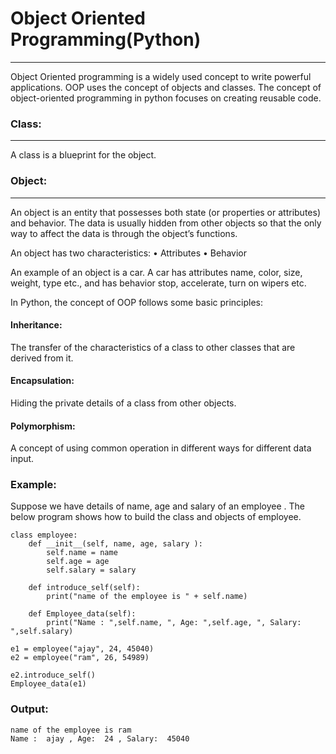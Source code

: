 # Object Oriented Programming(Python)
---
Object Oriented programming is a widely used concept to write powerful applications. OOP uses the concept of objects and classes. The concept of object-oriented programming in python focuses on creating reusable code.
### Class: 
---
 A class is a blueprint for the object.
### Object:
---
An object is an entity that possesses both state (or properties or attributes) and behavior. The data is usually hidden from other objects so that the only way to affect the data is through the object’s functions. 

An object has two characteristics:
    •	Attributes
    •	Behavior
    
An example of an object is a car. A car has attributes name, color, size, weight, type etc., and has behavior stop, accelerate, turn on wipers etc.

In Python, the concept of OOP follows some basic principles:

#### Inheritance: 
The transfer of the characteristics of a class to other classes that are derived from it.
#### Encapsulation: 
Hiding the private details of a class from other objects.
#### Polymorphism:
A concept of using common operation in different ways for different data input.

### Example:

Suppose we have details of name, age and salary of an employee . The below program shows how to build the class and objects of employee. 
```
class employee:
    def __init__(self, name, age, salary ):
        self.name = name
        self.age = age
        self.salary = salary
        
    def introduce_self(self):
        print("name of the employee is " + self.name)

    def Employee_data(self):
        print("Name : ",self.name, ", Age: ",self.age, ", Salary: ",self.salary)
        
e1 = employee("ajay", 24, 45040)
e2 = employee("ram", 26, 54989)

e2.introduce_self()
Employee_data(e1)
```
### Output:
```
name of the employee is ram
Name :  ajay , Age:  24 , Salary:  45040
```
